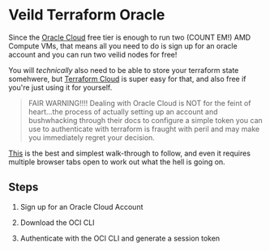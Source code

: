 # Veild Terraform Oracle

Since the [Oracle Cloud](https://www.oracle.com/uk/cloud/free/) free tier is enough to run two (COUNT EM!) AMD Compute VMs, that means all you need to do is sign up for an oracle account and you can run two veilid nodes for free!

You will _technically_ also need to be able to store your terraform state somehwere, but [Terraform Cloud](app.terraform.io) is super easy for that, and also free if you're just using it for yourself.

> FAIR WARNING!!!! Dealing with Oracle Cloud is NOT for the feint of heart...the process of actually setting up an account and bushwhacking through their docs to configure a simple token you can use to authenticate with terraform is fraught with peril and may make you immediately regret your decision.

[This](https://developer.hashicorp.com/terraform/tutorials/oci-get-started/oci-build) is the best and simplest walk-through to follow, and even it requires multiple browser tabs open to work out what the hell is going on.

## Steps

1. Sign up for an Oracle Cloud Account

2. Download the OCI CLI

3. Authenticate with the OCI CLI and generate a session token

